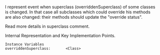 I represent event when superclass (overriddenSuperclass) of some classes is changed. In that case all subclasses which could override his methods are also changed: their methods should update the "override status".

Read more details in superclass comment.
 
Internal Representation and Key Implementation Points.

    Instance Variables
	overriddenSuperclass:		<Class>

